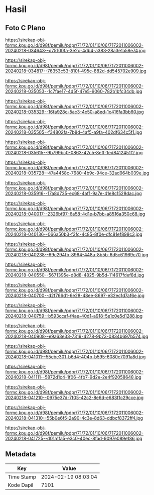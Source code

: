 # Hasil

## Foto C Plano

https://sirekap-obj-formc.kpu.go.id/d98f/pemilu/pdpr/71/72/01/10/06/7172011006002-20240218-034643--d75100fa-3e2c-4db4-a383-28a3e1a58e74.jpg

https://sirekap-obj-formc.kpu.go.id/d98f/pemilu/pdpr/71/72/01/10/06/7172011006002-20240218-034817--76353c53-810f-495c-882d-dd545702e909.jpg

https://sirekap-obj-formc.kpu.go.id/d98f/pemilu/pdpr/71/72/01/10/06/7172011006002-20240218-035053--1c7fae17-4d5f-47e5-9060-782b1bfc34db.jpg

https://sirekap-obj-formc.kpu.go.id/d98f/pemilu/pdpr/71/72/01/10/06/7172011006002-20240218-035329--16fa928c-5ac3-4c50-a8ed-1c416fa3bb60.jpg

https://sirekap-obj-formc.kpu.go.id/d98f/pemilu/pdpr/71/72/01/10/06/7172011006002-20240218-035505--f34802fa-7b8d-4af5-a9fa-402df634c5f1.jpg

https://sirekap-obj-formc.kpu.go.id/d98f/pemilu/pdpr/71/72/01/10/06/7172011006002-20240218-035615--9b799bc0-0863-42c5-8eff-1ed8412451f2.jpg

https://sirekap-obj-formc.kpu.go.id/d98f/pemilu/pdpr/71/72/01/10/06/7172011006002-20240218-035728--47a4458c-7680-4b9c-94ce-32ad964b039e.jpg

https://sirekap-obj-formc.kpu.go.id/d98f/pemilu/pdpr/71/72/01/10/06/7172011006002-20240218-035916--17a8d735-ec68-4af1-9a7e-41e8c1528dac.jpg

https://sirekap-obj-formc.kpu.go.id/d98f/pemilu/pdpr/71/72/01/10/06/7172011006002-20240218-040017--2326bf97-6a58-4d1e-b7bb-a8516a350c68.jpg

https://sirekap-obj-formc.kpu.go.id/d98f/pemilu/pdpr/71/72/01/10/06/7172011006002-20240218-040136--066a50b3-f3fc-4c85-8f0e-dfc81ef898c3.jpg

https://sirekap-obj-formc.kpu.go.id/d98f/pemilu/pdpr/71/72/01/10/06/7172011006002-20240218-040238--69c294fb-8964-448a-8b5b-6d5c61969c70.jpg

https://sirekap-obj-formc.kpu.go.id/d98f/pemilu/pdpr/71/72/01/10/06/7172011006002-20240218-040550--5671395e-d8d8-4825-9b5d-114617fdef8d.jpg

https://sirekap-obj-formc.kpu.go.id/d98f/pemilu/pdpr/71/72/01/10/06/7172011006002-20240218-040700--d2f766d1-6e28-48ee-8697-e32ec1d7af6e.jpg

https://sirekap-obj-formc.kpu.go.id/d98f/pemilu/pdpr/71/72/01/10/06/7172011006002-20240218-040759--b593ccaf-f4ae-40d1-a918-5e1c0e5d1288.jpg

https://sirekap-obj-formc.kpu.go.id/d98f/pemilu/pdpr/71/72/01/10/06/7172011006002-20240218-040908--e9a63e33-7319-4278-9b73-0834b697b574.jpg

https://sirekap-obj-formc.kpu.go.id/d98f/pemilu/pdpr/71/72/01/10/06/7172011006002-20240218-041011--55ebe301-b6d4-404b-b595-6080c7091a8d.jpg

https://sirekap-obj-formc.kpu.go.id/d98f/pemilu/pdpr/71/72/01/10/06/7172011006002-20240218-041111--5872d1c4-1f06-4fb7-9d2e-2e4f92058648.jpg

https://sirekap-obj-formc.kpu.go.id/d98f/pemilu/pdpr/71/72/01/10/06/7172011006002-20240218-041210--0975e37d-7f05-42c2-8e6d-e683f1c29cce.jpg

https://sirekap-obj-formc.kpu.go.id/d98f/pemilu/pdpr/71/72/01/10/06/7172011006002-20240218-041310--55b0e6f5-2a90-4c3e-8d63-ddbcf8372ff4.jpg

https://sirekap-obj-formc.kpu.go.id/d98f/pemilu/pdpr/71/72/01/10/06/7172011006002-20240218-041725--d01a1fa5-e3c0-40ec-8fad-9097e089e186.jpg


## Metadata

| Key        | Value               |
| ---------- | ------------------- |
| Time Stamp | 2024-02-19 08:03:04 |
| Kode Dapil | 7101                |



